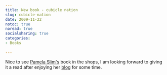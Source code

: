 ```yaml
---
title: New book - cubicle nation
slug: cubicle-nation
date: 2009-11-22
notoc: true
noread: true
socialsharing: true
categories: 
- Books

---
```


Nice to see [Pamela Slim's][escapefromcubiclenation] book in the shops, I am looking forward to giving it a read after enjoying her&#xa0;[blog][escapefromcubiclenation] for some time.

[escapefromcubiclenation]: http://www.escapefromcubiclenation.com/